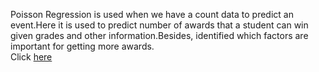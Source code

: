Poisson Regression is used when we have a count data  to predict an event.Here it is used to predict number of awards that a student can win given grades and other information.Besides, identified which factors are important for getting more awards.<br>
Click 
<a href="https://github.com/Vazgen-Tadevosyan/Data_Mining-Machine_Learning/blob/master/Poisson_Regression/Poisson_Regression.pdf">here</a>

